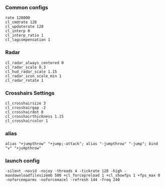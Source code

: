 ### Common configs
```
rate 128000
cl_cmdrate 128
cl_updaterate 128
cl_interp 0
cl_interp_ratio 1
cl_lagcompensation 1

```


### Radar

```
cl_radar_always_centered 0
cl_radar_scale 0.3
cl_hud_radar_scale 1.15
cl_radar_icon_scale_min 1
cl_radar_rotate 1
```

### Crosshairs Settings

```
cl_crosshairsize 3
cl_crosshairgap -2
cl_crosshairdot 0
cl_crosshairthickness 1.15
cl_crosshaircolor 1
```

### alias

```
alias "+jumpthrow" "+jump;-attack"; alias "-jumpthrow" "-jump"; bind "v" "+jumpthrow"
```


### launch config
```
-silent -novid -nojoy -threads 4 -tickrate 128 -high -maxdownloadfilesizemb 500 +cl_forcepreload 1 +cl_showfps 1 +fps_max 0 -noforcemparms -noforcemacel -refresh 144 -freq 240
```
